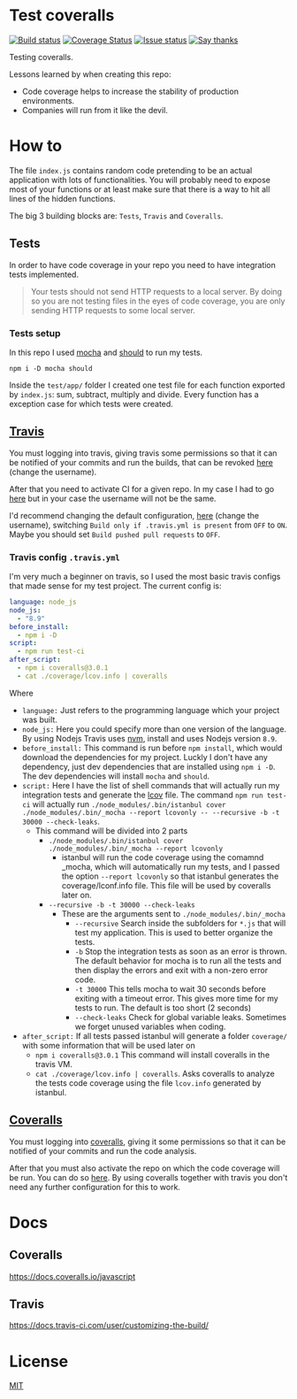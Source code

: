 Test coveralls
==============

  [![Build status][travis-ci-badge]][travis-ci]
  [![Coverage Status][coveralls-badge]][coveralls]
  [![Issue status][gh-issues-badge]][gh-issues]
  [![Say thanks][saythanks-badge]][saythanks-to]

Testing coveralls.

Lessons learned by when creating this repo:

- Code coverage helps to increase the stability of production environments.
- Companies will run from it like the devil.

How to
======

The file `index.js` contains random code pretending to be an actual application with lots of functionalities. You will probably need to expose most of your functions or at least make sure that there is a way to hit all lines of the hidden functions.

The big 3 building blocks are: `Tests`, `Travis` and `Coveralls`.

## Tests

In order to have code coverage in your repo you need to have integration tests implemented.

> Your tests should not send HTTP requests to a local server. By doing so you are not testing files in the eyes of code coverage, you are only sending HTTP requests to some local server.

### Tests setup

In this repo I used [mocha][mocha-url] and [should][should-url] to run my tests.

```shellscript
npm i -D mocha should
```

Inside the `test/app/` folder I created one test file for each function exported by `index.js`: sum, subtract, multiply and divide. Every function has a exception case for which tests were created.

## [Travis][travis-url]

You must logging into travis, giving travis some permissions so that it can be notified of your commits and run the builds, that can be revoked [here][revoke-application-permission-url] (change the username).

After that you need to activate CI for a given repo. In my case I had to go [here][travis-ci-activate-repo] but in your case the username will not be the same.

I'd recommend changing the default configuration, [here][travis-ci-settings-repo] (change the username), switching `Build only if .travis.yml is present` from `OFF` to `ON`. Maybe you should set `Build pushed pull requests` to `OFF`.

### Travis config `.travis.yml`

I'm very much a beginner on travis, so I used the most basic travis configs that made sense for my test project. The current config is:

```yaml
language: node_js
node_js:
  - "8.9"
before_install:
  - npm i -D
script:
  - npm run test-ci
after_script:
  - npm i coveralls@3.0.1
  - cat ./coverage/lcov.info | coveralls

```

Where

- `language:` Just refers to the programming language which your project was built.
- `node_js:` Here you could specify more than one version of the language. By using Nodejs Travis uses [nvm][nvm-url], install and uses Nodejs version `8.9`.
- `before_install:` This command is run before `npm install`, which would download the dependencies for my project. Luckly I don't have any dependency, just dev dependencies that are installed using `npm i -D`. The dev dependencies will install `mocha` and `should`.
- `script:` Here I have the list of shell commands that will actually run my integration tests and generate the [lcov][lcov-url] file. The command `npm run test-ci` will actually run `./node_modules/.bin/istanbul cover ./node_modules/.bin/_mocha --report lcovonly -- --recursive -b -t 30000 --check-leaks`.
  - This command will be divided into 2 parts
    - `./node_modules/.bin/istanbul cover ./node_modules/.bin/_mocha --report lcovonly`
      - istanbul will run the code coverage using the comamnd _mocha, which will automatically run my tests, and I passed the option `--report lcovonly` so that istanbul generates the coverage/lconf.info file. This file will be used by coveralls later on.
    - `--recursive -b -t 30000 --check-leaks`
      - These are the arguments sent to `./node_modules/.bin/_mocha`
        - `--recursive` Search inside the subfolders for `*.js` that will test my application. This is used to better organize the tests.
        - `-b` Stop the integration tests as soon as an error is thrown. The default behavior for mocha is to run all the tests and then display the errors and exit with a non-zero error code.
        - `-t 30000` This tells mocha to wait 30 seconds before exiting with a timeout error. This gives more time for my tests to run. The default is too short (2 seconds)
        - `--check-leaks` Check for global variable leaks. Sometimes we forget unused variables when coding.
- `after_script:` If all tests passed istanbul will generate a folder `coverage/` with some information that will be used later on
  - `npm i coveralls@3.0.1` This command will install coveralls in the travis VM.
  - `cat ./coverage/lcov.info | coveralls`. Asks coveralls to analyze the tests code coverage using the file `lcov.info` generated by istanbul.

## [Coveralls][coveralls-url]

You must logging into [coveralls][coveralls-url], giving it some permissions so that it can be notified of your commits and run the code analysis.

After that you must also activate the repo on which the code coverage will be run. You can do so [here][coveralls-add-repo-url]. By using coveralls together with travis you don't need any further configuration for this to work.

Docs
====

## Coveralls

https://docs.coveralls.io/javascript

## Travis

https://docs.travis-ci.com/user/customizing-the-build/

License
=======

  [MIT][LICENSE]

[travis-url]: https://travis-ci.org/
[travis-ci]: https://circleci.com/gh/dptole/fakeimg
[travis-ci-badge]: https://img.shields.io/travis/dptole/test-coveralls.svg
[travis-ci-activate-repo]: https://travis-ci.org/profile/dptole
[travis-ci-settings-repo]: https://travis-ci.org/dptole/test-coveralls/settings

[circle-ci-badge]: https://img.shields.io/circleci/project/dptole/fakeimg.svg

[gh-issues]: https://github.com/dptole/test-coveralls/issues
[gh-issues-badge]: https://img.shields.io/github/issues-raw/dptole/test-coveralls.svg

[saythanks-badge]: https://img.shields.io/badge/say%20thanks-%E3%83%84-44cc11.svg
[saythanks-to]: https://saythanks.io/to/dptole

[mocha-url]: https://www.npmjs.com/package/mocha

[should-url]: https://www.npmjs.com/package/should

[revoke-application-permission-url]: https://github.com/settings/applications

[nvm-url]: https://github.com/creationix/nvm

[lcov-url]: https://github.com/linux-test-project/lcov

[coveralls-badge]: https://coveralls.io/repos/github/dptole/test-coveralls/badge.svg?branch=master
[coveralls]: https://coveralls.io/github/dptole/test-coveralls?branch=master
[coveralls-url]: https://coveralls.io/
[coveralls-add-repo-url]: https://coveralls.io/repos/new
[LICENSE]: LICENSE
